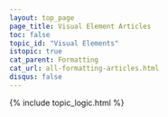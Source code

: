 ```yaml
---
layout: top_page
page_title: Visual Element Articles
toc: false
topic_id: "Visual Elements"
istopic: true
cat_parent: Formatting
cat_url: all-formatting-articles.html
disqus: false
---
```



{% include topic_logic.html %}
